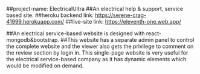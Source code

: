 ##project-name: ElectricalUltra
##An electrical help & support, service based site.
##heroku backend link: https://serene-crag-41999.herokuapp.com/
##live-site link: https://eleventh-one.web.app/

##An electrical service-based website is designed with react-mongodb&bootstrap.
##This website has a separate admin panel to control the complete website and the viewer also gets the privilege to comment on the review section by login in. 
This single-page website is very useful for the electrical service-based company as it has dynamic elements which would be modified on demand.